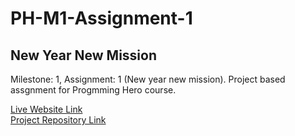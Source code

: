 # PH-M1-Assignment-1

## New Year New Mission

Milestone: 1, Assignment: 1 (New year new mission). Project based assgnment for Progmming Hero course.

[Live Website Link](https://abdul-muhaimin-toha.github.io/PH-M1-Assignment-1/)  
[Project Repository Link](https://github.com/abdul-muhaimin-toha/PH-M1-Assignment-1)
